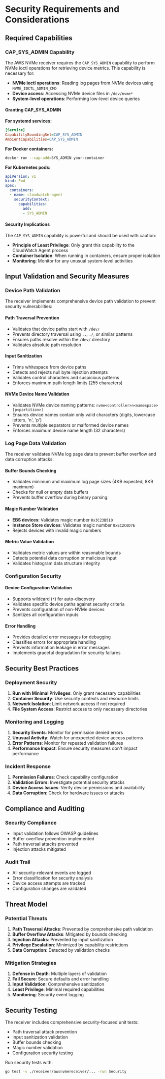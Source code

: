 # Security Requirements and Considerations

## Required Capabilities

### CAP_SYS_ADMIN Capability

The AWS NVMe receiver requires the `CAP_SYS_ADMIN` capability to perform NVMe ioctl operations for retrieving device metrics. This capability is necessary for:

- **NVMe ioctl operations**: Reading log pages from NVMe devices using `NVME_IOCTL_ADMIN_CMD`
- **Device access**: Accessing NVMe device files in `/dev/nvme*`
- **System-level operations**: Performing low-level device queries

#### Granting CAP_SYS_ADMIN

**For systemd services:**
```ini
[Service]
CapabilityBoundingSet=CAP_SYS_ADMIN
AmbientCapabilities=CAP_SYS_ADMIN
```

**For Docker containers:**
```bash
docker run --cap-add=SYS_ADMIN your-container
```

**For Kubernetes pods:**
```yaml
apiVersion: v1
kind: Pod
spec:
  containers:
  - name: cloudwatch-agent
    securityContext:
      capabilities:
        add:
        - SYS_ADMIN
```

#### Security Implications

The `CAP_SYS_ADMIN` capability is powerful and should be used with caution:

- **Principle of Least Privilege**: Only grant this capability to the CloudWatch Agent process
- **Container Isolation**: When running in containers, ensure proper isolation
- **Monitoring**: Monitor for any unusual system-level activities

## Input Validation and Security Measures

### Device Path Validation

The receiver implements comprehensive device path validation to prevent security vulnerabilities:

#### Path Traversal Prevention
- Validates that device paths start with `/dev/`
- Prevents directory traversal using `..`, `./`, or similar patterns
- Ensures paths resolve within the `/dev/` directory
- Validates absolute path resolution

#### Input Sanitization
- Trims whitespace from device paths
- Detects and rejects null byte injection attempts
- Validates control characters and suspicious patterns
- Enforces maximum path length limits (255 characters)

#### NVMe Device Name Validation
- Validates NVMe device naming patterns: `nvme<controller>n<namespace>[p<partition>]`
- Ensures device names contain only valid characters (digits, lowercase letters, 'n', 'p')
- Prevents multiple separators or malformed device names
- Enforces maximum device name length (32 characters)

### Log Page Data Validation

The receiver validates NVMe log page data to prevent buffer overflow and data corruption attacks:

#### Buffer Bounds Checking
- Validates minimum and maximum log page sizes (4KB expected, 8KB maximum)
- Checks for null or empty data buffers
- Prevents buffer overflow during binary parsing

#### Magic Number Validation
- **EBS devices**: Validates magic number `0x3C23B510`
- **Instance Store devices**: Validates magic number `0xEC2C0D7E`
- Rejects devices with invalid magic numbers

#### Metric Value Validation
- Validates metric values are within reasonable bounds
- Detects potential data corruption or malicious input
- Validates histogram data structure integrity

### Configuration Security

#### Device Configuration Validation
- Supports wildcard (`*`) for auto-discovery
- Validates specific device paths against security criteria
- Prevents configuration of non-NVMe devices
- Sanitizes all configuration inputs

#### Error Handling
- Provides detailed error messages for debugging
- Classifies errors for appropriate handling
- Prevents information leakage in error messages
- Implements graceful degradation for security failures

## Security Best Practices

### Deployment Security

1. **Run with Minimal Privileges**: Only grant necessary capabilities
2. **Container Security**: Use security contexts and resource limits
3. **Network Isolation**: Limit network access if not required
4. **File System Access**: Restrict access to only necessary directories

### Monitoring and Logging

1. **Security Events**: Monitor for permission denied errors
2. **Unusual Activity**: Watch for unexpected device access patterns
3. **Error Patterns**: Monitor for repeated validation failures
4. **Performance Impact**: Ensure security measures don't impact performance

### Incident Response

1. **Permission Failures**: Check capability configuration
2. **Validation Errors**: Investigate potential security attacks
3. **Device Access Issues**: Verify device permissions and availability
4. **Data Corruption**: Check for hardware issues or attacks

## Compliance and Auditing

### Security Compliance
- Input validation follows OWASP guidelines
- Buffer overflow prevention implemented
- Path traversal attacks prevented
- Injection attacks mitigated

### Audit Trail
- All security-relevant events are logged
- Error classification for security analysis
- Device access attempts are tracked
- Configuration changes are validated

## Threat Model

### Potential Threats
1. **Path Traversal Attacks**: Prevented by comprehensive path validation
2. **Buffer Overflow Attacks**: Mitigated by bounds checking
3. **Injection Attacks**: Prevented by input sanitization
4. **Privilege Escalation**: Minimized by capability restrictions
5. **Data Corruption**: Detected by validation checks

### Mitigation Strategies
1. **Defense in Depth**: Multiple layers of validation
2. **Fail Secure**: Secure defaults and error handling
3. **Input Validation**: Comprehensive sanitization
4. **Least Privilege**: Minimal required capabilities
5. **Monitoring**: Security event logging

## Security Testing

The receiver includes comprehensive security-focused unit tests:

- Path traversal attack prevention
- Input sanitization validation
- Buffer bounds checking
- Magic number validation
- Configuration security testing

Run security tests with:
```bash
go test -v ./receiver/awsnvmereceiver/... -run Security
```